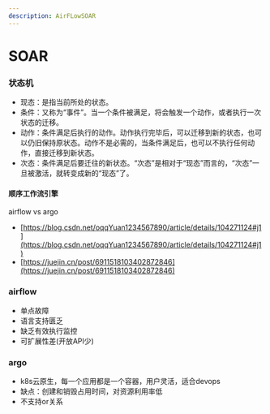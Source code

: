```yaml
---
description: AirFLowSOAR
---
```


# SOAR

### 状态机

* 现态：是指当前所处的状态。
* 条件：又称为“事件”。当一个条件被满足，将会触发一个动作，或者执行一次状态的迁移。&#x20;
* 动作：条件满足后执行的动作。动作执行完毕后，可以迁移到新的状态，也可以仍旧保持原状态。动作不是必需的，当条件满足后，也可以不执行任何动作，直接迁移到新状态。
* &#x20;次态：条件满足后要迁往的新状态。“次态”是相对于“现态”而言的，“次态”一旦被激活，就转变成新的“现态”了。

#### 顺序工作流引擎

airflow vs argo

* [https://blog.csdn.net/oqqYuan1234567890/article/details/104271124#j1](https://blog.csdn.net/oqqYuan1234567890/article/details/104271124#j1)
* [https://juejin.cn/post/6911518103402872846](https://juejin.cn/post/6911518103402872846)

### airflow

* 单点故障
* 语言支持匮乏
* 缺乏有效执行监控
* 可扩展性差(开放API少)

### argo

* k8s云原生，每一个应用都是一个容器，用户灵活，适合devops
* 缺点：创建和销毁占用时间，对资源利用率低
* 不支持or关系

